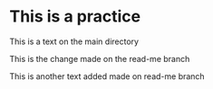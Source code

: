 # This is a practice
This is a text on the main directory


This is the change made on the read-me branch


This is another text added made on read-me branch
